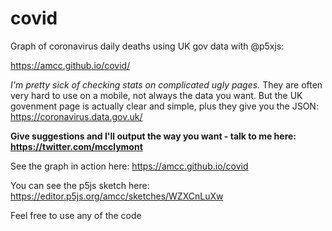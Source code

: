 # covid

Graph of coronavirus daily deaths using UK gov data with @p5xjs: 

https://amcc.github.io/covid/



_I'm pretty sick of checking stats on complicated ugly pages._ They are often very hard to use on a mobile, not always the data you want. But the UK govenment page is actually clear and simple, plus they give you the JSON: https://coronavirus.data.gov.uk/ 

**Give suggestions and I'll output the way you want - talk to me here: https://twitter.com/mcclymont**


See the graph in action here: https://amcc.github.io/covid

You can see the p5js sketch here: https://editor.p5js.org/amcc/sketches/WZXCnLuXw

Feel free to use any of the code
